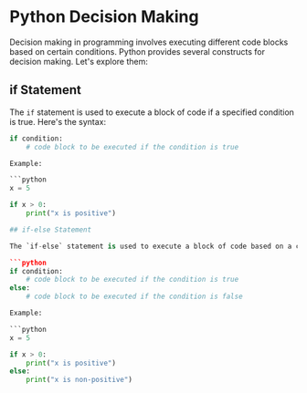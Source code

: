 # Python Decision Making

Decision making in programming involves executing different code blocks based on certain conditions. Python provides several constructs for decision making. Let's explore them:

## if Statement

The `if` statement is used to execute a block of code if a specified condition is true. Here's the syntax:

```python
if condition:
    # code block to be executed if the condition is true

Example:

```python
x = 5

if x > 0:
    print("x is positive")

## if-else Statement

The `if-else` statement is used to execute a block of code based on a condition. If the condition is true, a specific code block is executed; otherwise, another code block is executed. Here's the syntax:

```python
if condition:
    # code block to be executed if the condition is true
else:
    # code block to be executed if the condition is false

Example:

```python
x = 5

if x > 0:
    print("x is positive")
else:
    print("x is non-positive")
